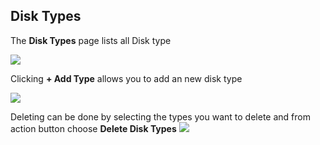 ## Disk Types
The **Disk Types** page lists all Disk type

![](list_types.png)

Clicking **+ Add Type** allows you to add an new disk type

![](add_type.png)

Deleting can be done by selecting the types you want to delete and from action button choose **Delete Disk Types**
![](delete_type.png)
